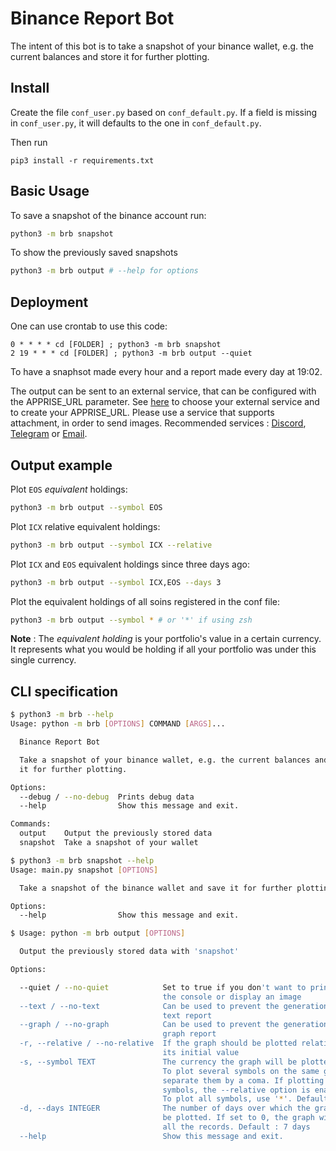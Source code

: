# Binance Report Bot

The intent of this bot is to take a snapshot of your binance wallet, e.g. the current balances and store it for further plotting.

## Install

Create the file `conf_user.py` based on `conf_default.py`. If a field is missing in `conf_user.py`, it will defaults to the one in `conf_default.py`.

Then run
```
pip3 install -r requirements.txt
```

## Basic Usage
To save a snapshot of the binance account run:
```bash
python3 -m brb snapshot
```
To show the previously saved snapshots
```bash
python3 -m brb output # --help for options
```

## Deployment
One can use crontab to use this code:
```cron
0 * * * * cd [FOLDER] ; python3 -m brb snapshot
2 19 * * * cd [FOLDER] ; python3 -m brb output --quiet
```
To have a snaphsot made every hour and a report made every day at 19:02.

The output can be sent to an external service, that can be configured with the APPRISE_URL parameter. See [here](https://github.com/caronc/apprise/wiki) to choose your external service and to create your APPRISE_URL. Please use a service that supports attachment, in order to send images. Recommended services : [Discord](https://github.com/caronc/apprise/wiki/Notify_discord), [Telegram](https://github.com/caronc/apprise/wiki/Notify_telegram) or [Email](https://github.com/caronc/apprise/wiki/Notify_email).

## Output example
Plot `EOS` *equivalent* holdings:
```bash
python3 -m brb output --symbol EOS
```

Plot `ICX` relative equivalent holdings:
```bash
python3 -m brb output --symbol ICX --relative
```

Plot `ICX` and `EOS` equivalent holdings since three days ago:
```bash
python3 -m brb output --symbol ICX,EOS --days 3
```

Plot the equivalent holdings of all soins registered in the conf file:
```bash
python3 -m brb output --symbol * # or '*' if using zsh
```

**Note** : The *equivalent holding* is your portfolio's value in a certain currency. It represents what you would be holding if all your portfolio was under this single currency.

## CLI specification
```bash
$ python3 -m brb --help
Usage: python -m brb [OPTIONS] COMMAND [ARGS]...

  Binance Report Bot

  Take a snapshot of your binance wallet, e.g. the current balances and store
  it for further plotting.

Options:
  --debug / --no-debug  Prints debug data
  --help                Show this message and exit.

Commands:
  output    Output the previously stored data
  snapshot  Take a snapshot of your wallet
```

```bash
$ python3 -m brb snapshot --help
Usage: main.py snapshot [OPTIONS]

  Take a snapshot of the binance wallet and save it for further plotting

Options:
  --help                Show this message and exit.
```

```bash
$ Usage: python -m brb output [OPTIONS]

  Output the previously stored data with 'snapshot'

Options:

  --quiet / --no-quiet            Set to true if you don't want to print in
                                  the console or display an image
  --text / --no-text              Can be used to prevent the generation of the
                                  text report
  --graph / --no-graph            Can be used to prevent the generation of the
                                  graph report
  -r, --relative / --no-relative  If the graph should be plotted relative to
                                  its initial value
  -s, --symbol TEXT               The currency the graph will be plotted on.
                                  To plot several symbols on the same graph,
                                  separate them by a coma. If plotting several
                                  symbols, the --relative option is enabled.
                                  To plot all symbols, use '*'. Default : FIAT
  -d, --days INTEGER              The number of days over which the graph will
                                  be plotted. If set to 0, the graph will plot
                                  all the records. Default : 7 days
  --help                          Show this message and exit.
```
